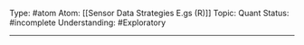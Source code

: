 Type: #atom
Atom: [[Sensor Data Strategies E.gs (R)]]
Topic: Quant
Status: #incomplete 
Understanding: #Exploratory 

----
